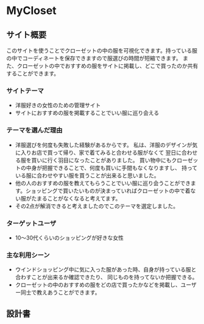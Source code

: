 # MyCloset

## サイト概要
このサイトを使うことでクローゼットの中の服を可視化できます。持っている服の中でコーディネートを保存できますので服選びの時間が短縮できます。
また、クローゼットの中でおすすめの服をサイトに掲載し、どこで買ったのか共有することができます。
### サイトテーマ
- 洋服好きの女性のための管理サイト
- サイトにおすすめの服を掲載することでいい服に巡り会える

### テーマを選んだ理由
- 洋服選びを何度も失敗した経験があるからです。
 私は、洋服のデザインが気に入りお店で買って帰り、家で着てみると合わせる服がなくて
翌日に合わせる服を買いに行く羽目になったことがありました。
買い物中にもクローゼットの中身が把握できることで、何度も買いに手間もなくなりますし、
持っている服に合わせやすい服を買うことが出来ると思いました。
- 他の人のおすすめの服を教えてもらうことでいい服に巡り会うことができます。ショッピングで買いたいものが決まっていればクローゼットの中で着ない服がたまることがなくなると考えてます。
- その2点が解消できると考えましたのでこのテーマを選定しました。
### ターゲットユーザ
- 10〜30代くらいのショッピングが好きな女性

### 主な利用シーン
- ウインドショッピング中に気に入った服があった時、自身が持っている服と合わすことが出来るか確認できたり、
同じものを持ってないか把握できる。
- クローゼットの中のおすすめの服をどの店で買ったかなどを掲載し、ユーザー同士で教えあうことができます。

## 設計書
